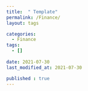 ```yaml
---
title:  " Template"
permalink: /Finance/
layout: tags

categories:
  - Finance
tags:
  - []
 
date: 2021-07-30
last_modified_at: 2021-07-30

published : true
---
```

